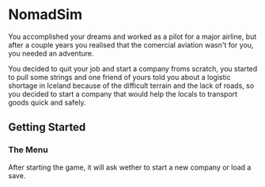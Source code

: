 # NomadSim

You accomplished your dreams and worked as a pilot for a major airline, but after a couple years you realised that the comercial aviation wasn't for you, you needed an adventure.

You decided to quit your job and start a company froms scratch, you started to pull some strings and one friend of yours told you about a logistic shortage in Iceland because of the difficult terrain and the lack of roads, so you decided to start a company that would help the locals to transport goods quick and safely.

## Getting Started

### The Menu

After starting the game, it will ask wether to start a new company or load a save.
